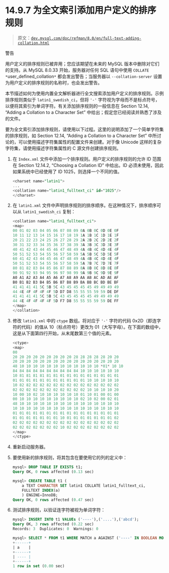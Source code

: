 # 14.9.7 为全文索引添加用户定义的排序规则

> 原文：[`dev.mysql.com/doc/refman/8.0/en/full-text-adding-collation.html`](https://dev.mysql.com/doc/refman/8.0/en/full-text-adding-collation.html)

警告

用户定义的排序规则已被弃用；您应该期望在未来的 MySQL 版本中删除对它们的支持。从 MySQL 8.0.33 开始，服务器对任何 SQL 语句中使用 `COLLATE *`user_defined_collation`*` 都会发出警告；当服务器以 `--collation-server` 设置为用户定义的排序规则的名称时，也会发出警告。

本节描述如何为使用内置全文解析器进行全文搜索添加用户定义的排序规则。示例排序规则类似于 `latin1_swedish_ci`，但将 `'-'` 字符视为字母而不是标点符号，以便将其索引为单词字符。有关添加排序规则的一般信息在 Section 12.14, “Adding a Collation to a Character Set” 中给出；假定您已经阅读并熟悉了涉及的文件。

要为全文索引添加排序规则，请使用以下过程。这里的说明添加了一个简单字符集的排序规则，如 Section 12.14, “Adding a Collation to a Character Set” 中所讨论的，可以使用描述字符集属性的配置文件来创建。对于像 Unicode 这样的复杂字符集，请使用描述字符集属性的 C 源文件创建排序规则。

1.  在 `Index.xml` 文件中添加一个排序规则。用户定义的排序规则的允许 ID 范围在 Section 12.14.2, “Choosing a Collation ID” 中给出。ID 必须未使用，因此如果系统中已经使用了 ID 1025，则选择一个不同的值。

    ```sql
    <charset name="latin1">
    ...
    <collation name="latin1_fulltext_ci" id="1025"/>
    </charset>
    ```

1.  在 `latin1.xml` 文件中声明排序规则的排序顺序。在这种情况下，排序顺序可以从 `latin1_swedish_ci` 复制：

    ```sql
    <collation name="latin1_fulltext_ci">
    <map>
    00 01 02 03 04 05 06 07 08 09 0A 0B 0C 0D 0E 0F
    10 11 12 13 14 15 16 17 18 19 1A 1B 1C 1D 1E 1F
    20 21 22 23 24 25 26 27 28 29 2A 2B 2C 2D 2E 2F
    30 31 32 33 34 35 36 37 38 39 3A 3B 3C 3D 3E 3F
    40 41 42 43 44 45 46 47 48 49 4A 4B 4C 4D 4E 4F
    50 51 52 53 54 55 56 57 58 59 5A 5B 5C 5D 5E 5F
    60 41 42 43 44 45 46 47 48 49 4A 4B 4C 4D 4E 4F
    50 51 52 53 54 55 56 57 58 59 5A 7B 7C 7D 7E 7F
    80 81 82 83 84 85 86 87 88 89 8A 8B 8C 8D 8E 8F
    90 91 92 93 94 95 96 97 98 99 9A 9B 9C 9D 9E 9F
    A0 A1 A2 A3 A4 A5 A6 A7 A8 A9 AA AB AC AD AE AF
    B0 B1 B2 B3 B4 B5 B6 B7 B8 B9 BA BB BC BD BE BF
    41 41 41 41 5C 5B 5C 43 45 45 45 45 49 49 49 49
    44 4E 4F 4F 4F 4F 5D D7 D8 55 55 55 59 59 DE DF
    41 41 41 41 5C 5B 5C 43 45 45 45 45 49 49 49 49
    44 4E 4F 4F 4F 4F 5D F7 D8 55 55 55 59 59 DE FF
    </map>
    </collation>
    ```

1.  修改 `latin1.xml` 中的 `ctype` 数组。将对应于 `'-'` 字符的代码 0x2D（即连字符的代码）的值从 10（标点符号）更改为 01（大写字母）。在下面的数组中，这是从下面第四行开始，从末尾数第三个值的元素。

    ```sql
    <ctype>
    <map>
    00
    20 20 20 20 20 20 20 20 20 28 28 28 28 28 20 20
    20 20 20 20 20 20 20 20 20 20 20 20 20 20 20 20
    48 10 10 10 10 10 10 10 10 10 10 10 10 *01* 10 10
    84 84 84 84 84 84 84 84 84 84 10 10 10 10 10 10
    10 81 81 81 81 81 81 01 01 01 01 01 01 01 01 01
    01 01 01 01 01 01 01 01 01 01 01 10 10 10 10 10
    10 82 82 82 82 82 82 02 02 02 02 02 02 02 02 02
    02 02 02 02 02 02 02 02 02 02 02 10 10 10 10 20
    10 00 10 02 10 10 10 10 10 10 01 10 01 00 01 00
    00 10 10 10 10 10 10 10 10 10 02 10 02 00 02 01
    48 10 10 10 10 10 10 10 10 10 10 10 10 10 10 10
    10 10 10 10 10 10 10 10 10 10 10 10 10 10 10 10
    01 01 01 01 01 01 01 01 01 01 01 01 01 01 01 01
    01 01 01 01 01 01 01 10 01 01 01 01 01 01 01 02
    02 02 02 02 02 02 02 02 02 02 02 02 02 02 02 02
    02 02 02 02 02 02 02 10 02 02 02 02 02 02 02 02
    </map>
    </ctype>
    ```

1.  重新启动服务器。

1.  要使用新的排序规则，将其包含在要使用它的列的定义中：

    ```sql
    mysql> DROP TABLE IF EXISTS t1;
    Query OK, 0 rows affected (0.13 sec)

    mysql> CREATE TABLE t1 (
        a TEXT CHARACTER SET latin1 COLLATE latin1_fulltext_ci,
        FULLTEXT INDEX(a)
        ) ENGINE=InnoDB;
    Query OK, 0 rows affected (0.47 sec)
    ```

1.  测试排序规则，以验证连字符被视为单词字符：

    ```sql
    mysql> INSERT INTO t1 VALUEs ('----'),('....'),('abcd');
    Query OK, 3 rows affected (0.22 sec)
    Records: 3  Duplicates: 0  Warnings: 0

    mysql> SELECT * FROM t1 WHERE MATCH a AGAINST ('----' IN BOOLEAN MODE);
    +------+
    | a    |
    +------+
    | ---- |
    +------+
    1 row in set (0.00 sec)
    ```
